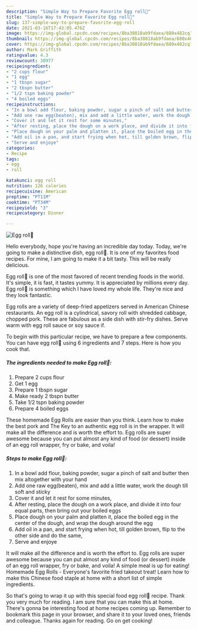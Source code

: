 ```yaml
---
description: "Simple Way to Prepare Favorite Egg roll🥚"
title: "Simple Way to Prepare Favorite Egg roll🥚"
slug: 137-simple-way-to-prepare-favorite-egg-roll
date: 2021-03-16T17:43:05.476Z
image: https://img-global.cpcdn.com/recipes/8ba30818ab9fdaea/680x482cq70/egg-roll-recipe-main-photo.jpg
thumbnail: https://img-global.cpcdn.com/recipes/8ba30818ab9fdaea/680x482cq70/egg-roll-recipe-main-photo.jpg
cover: https://img-global.cpcdn.com/recipes/8ba30818ab9fdaea/680x482cq70/egg-roll-recipe-main-photo.jpg
author: Mark Griffith
ratingvalue: 4.3
reviewcount: 30977
recipeingredient:
- "2 cups flour"
- "1 egg"
- "1 tbspn sugar"
- "2 tbspn butter"
- "1/2 tspn baking powder"
- "4 boiled eggs"
recipeinstructions:
- "In a bowl add flour, baking powder, sugar a pinch of salt and butter then mix altogether with your hand"
- "Add one raw egg(beaten), mix and add a little water, work the dough till soft and sticky"
- "Cover it and let it rest for some minutes,"
- "After resting, place the dough on a work place, and divide it into four equal parts, then bring out your boiled eggs"
- "Place dough on your palm and platten it, place the boiled egg in the center of the dough, and wrap the dough around the egg"
- "Add oil in a pan, and start frying when hot, till golden brown, flip to the other side and do the same,"
- "Serve and enjoye"
categories:
- Recipe
tags:
- egg
- roll

katakunci: egg roll 
nutrition: 126 calories
recipecuisine: American
preptime: "PT11M"
cooktime: "PT34M"
recipeyield: "3"
recipecategory: Dinner

---
```



![Egg roll🥚](https://img-global.cpcdn.com/recipes/8ba30818ab9fdaea/680x482cq70/egg-roll-recipe-main-photo.jpg)

Hello everybody, hope you're having an incredible day today. Today, we're going to make a distinctive dish, egg roll🥚. It is one of my favorites food recipes. For mine, I am going to make it a bit tasty. This will be really delicious.

Egg roll🥚 is one of the most favored of recent trending foods in the world. It's simple, it is fast, it tastes yummy. It is appreciated by millions every day. Egg roll🥚 is something which I have loved my whole life. They're nice and they look fantastic.

Egg rolls are a variety of deep-fried appetizers served in American Chinese restaurants. An egg roll is a cylindrical, savory roll with shredded cabbage, chopped pork. These are fabulous as a side dish with stir-fry dishes. Serve warm with egg roll sauce or soy sauce if.


To begin with this particular recipe, we have to prepare a few components. You can have egg roll🥚 using 6 ingredients and 7 steps. Here is how you cook that.

<!--inarticleads1-->

##### The ingredients needed to make Egg roll🥚:

1. Prepare 2 cups flour
1. Get 1 egg
1. Prepare 1 tbspn sugar
1. Make ready 2 tbspn butter
1. Take 1/2 tspn baking powder
1. Prepare 4 boiled eggs


These homemade Egg Rolls are easier than you think. Learn how to make the best pork and The Key to an authentic egg roll is in the wrapper. It will make all the difference and is worth the effort to. Egg rolls are super awesome because you can put almost any kind of food (or dessert) inside of an egg roll wrapper, fry or bake, and voila! 

<!--inarticleads2-->

##### Steps to make Egg roll🥚:

1. In a bowl add flour, baking powder, sugar a pinch of salt and butter then mix altogether with your hand
1. Add one raw egg(beaten), mix and add a little water, work the dough till soft and sticky
1. Cover it and let it rest for some minutes,
1. After resting, place the dough on a work place, and divide it into four equal parts, then bring out your boiled eggs
1. Place dough on your palm and platten it, place the boiled egg in the center of the dough, and wrap the dough around the egg
1. Add oil in a pan, and start frying when hot, till golden brown, flip to the other side and do the same,
1. Serve and enjoye


It will make all the difference and is worth the effort to. Egg rolls are super awesome because you can put almost any kind of food (or dessert) inside of an egg roll wrapper, fry or bake, and voila! A simple meal is up for eating! Homemade Egg Rolls - Everyone&#39;s favorite fried takeout treat! Learn how to make this Chinese food staple at home with a short list of simple ingredients. 

So that's going to wrap it up with this special food egg roll🥚 recipe. Thank you very much for reading. I am sure that you can make this at home. There's gonna be interesting food at home recipes coming up. Remember to bookmark this page in your browser, and share it to your loved ones, friends and colleague. Thanks again for reading. Go on get cooking!
